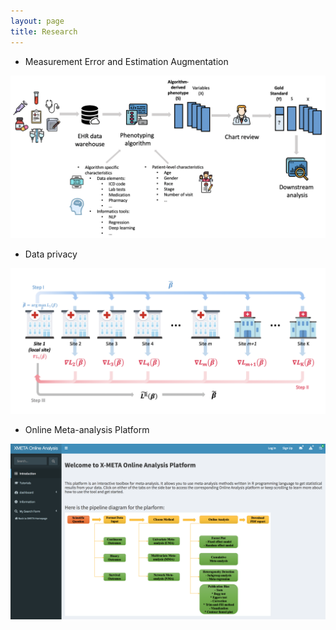 ```yaml
---
layout: page
title: Research 
---
```


- Measurement Error and Estimation Augmentation

![title](/img/jamia2019.png)

- Data privacy


![title](/img/psb2020.png)


- Online Meta-analysis Platform

![title](/img/xmeta.png)


